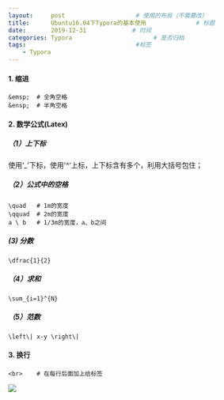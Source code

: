 ```yaml
---
layout:     post                    # 使用的布局（不需要改）
title:      Ubuntu16.04下Typora的基本使用              # 标题 
date:       2019-12-31             # 时间
categories: Typora                       # 是否归档
tags:                               #标签
    - Typora 
---
```


#### 1. 缩进
```
&emsp;	# 全角空格
&ensp;	# 半角空格
```



#### 2. 数学公式(Latex)

##### （1）上下标

使用‘_'下标，使用'^‘上标，上下标含有多个，利用大括号包住；

##### （2）公式中的空格

```
\quad	# 1m的宽度
\qquad	# 2m的宽度
a \ b	# 1/3m的宽度，a、b之间
```

##### (3) 分数

```
\dfrac{1}{2}
```

##### （4）求和

```
\sum_{i=1}^{N}
```

##### （5）范数

```
\left\| x-y \right\|
```





#### 3. 换行

```
<br>	# 在每行后面加上给标签
```







![](https://res.cloudinary.com/chenzhen/image/upload/v1547471187/github_image/778e8a155c2b169d.gif)

